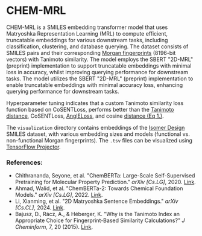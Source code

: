 # CHEM-MRL

CHEM-MRL is a SMILES embedding transformer model that uses Matryoshka Representation Learning (MRL) to compute efficient, truncatable embeddings for various downstream tasks, including classification, clustering, and database querying. The dataset consists of SMILES pairs and their corresponding [Morgan fingerprints](https://www.rdkit.org/docs/GettingStartedInPython.html#morgan-fingerprints-circular-fingerprints) (8196-bit vectors) with Tanimoto similarity. The model employs the SBERT "2D-MRL" (preprint) implementation to support truncatable embeddings with minimal loss in accuracy, whilst improving querying performance for downstream tasks. The model utilizes the SBERT "2D-MRL" (preprint) implementation to enable truncatable embeddings with minimal accuracy loss, enhancing querying performance for downstream tasks.

Hyperparameter tuning indicates that a custom Tanimoto similarity loss function based on CoSENTLoss, performs better than the [Tanimoto distance](https://jcheminf.biomedcentral.com/articles/10.1186/s13321-015-0069-3/tables/2), CoSENTLoss, [AnglELoss](https://arxiv.org/pdf/2309.12871), and cosine [distance (Eq 1.)](https://jcheminf.biomedcentral.com/articles/10.1186/s13321-015-0069-3).

The `visualization` directory contains embeddings of the [Isomer Design](https://isomerdesign.com/pihkal/search) SMILES dataset, with various embedding sizes and models (functional vs. non-functional Morgan fingerprints). The `.tsv` files can be visualized using [TensorFlow Projector](https://projector.tensorflow.org/).

### References:
- Chithrananda, Seyone, et al. "ChemBERTa: Large-Scale Self-Supervised Pretraining for Molecular Property Prediction." *arXiv [Cs.LG]*, 2020. [Link](http://arxiv.org/abs/2010.09885).
- Ahmad, Walid, et al. "ChemBERTa-2: Towards Chemical Foundation Models." *arXiv [Cs.LG]*, 2022. [Link](http://arxiv.org/abs/2209.01712).
- Li, Xianming, et al. "2D Matryoshka Sentence Embeddings." *arXiv [Cs.CL]*, 2024. [Link](http://arxiv.org/abs/2402.14776).
- Bajusz, D., Rácz, A., & Héberger, K. "Why is the Tanimoto Index an Appropriate Choice for Fingerprint-Based Similarity Calculations?" *J Cheminform*, 7, 20 (2015). [Link](https://doi.org/10.1186/s13321-015-0069-3).
